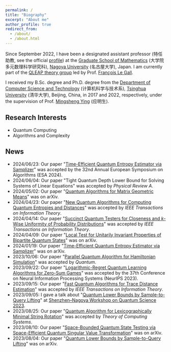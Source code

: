 ```yaml
---
permalink: /
title: "Biography"
excerpt: "About me"
author_profile: true
redirect_from: 
  - /about/
  - /about.html
---
```


Since September 2022, I have been a designated assistant professor (特任助教, see the official [profile](https://profs.provost.nagoya-u.ac.jp/html/100012550_en.html)) at the [Graduate School of Mathematics](https://www.math.nagoya-u.ac.jp/) (大学院多元数理科学研究科), [Nagoya University](https://en.nagoya-u.ac.jp/) (名古屋大学), Japan. I am currently part of the [QLEAP theory group](https://www.math.nagoya-u.ac.jp/~legall/index.html) led by Prof. [François Le Gall](http://www.francoislegall.com/).

I received my B.Sc. degree and Ph.D. degree from the [Department of Computer Science and Technology](https://www.cs.tsinghua.edu.cn/csen/) (计算机科学与技术系), [Tsinghua University](https://www.tsinghua.edu.cn/en/) (清华大学), Beijing, China, in 2017 and 2022, respectively, under the supervision of Prof. [Mingsheng Ying](https://www.cs.tsinghua.edu.cn/csen/info/1186/4020.htm) (应明生). 

## Research Interests

  * Quantum Computing
  * Algorithms and Complexity

## News

* 2024/06/23: Our paper "[Time-Efficient Quantum Entropy Estimator via Samplizer](https://arxiv.org/abs/2401.09947)" was accepted by the 32nd Annual European Symposium on Algorithms (ESA 2024).
* 2024/06/04: Our paper "Tight Quantum Depth Lower Bound for Solving Systems of Linear Equations" was accepted by *Physical Review A*.
* 2024/05/02: Our paper "[Quantum Algorithms for Matrix Geometric Means](https://arxiv.org/abs/2405.00673)" was on arXiv.
* 2024/04/23: Our paper "[New Quantum Algorithms for Computing Quantum Entropies and Distances](https://arxiv.org/abs/2203.13522)" was accepted by *IEEE Transactions on Information Theory*. 
* 2024/04/14: Our paper "[Succinct Quantum Testers for Closeness and $k$-Wise Uniformity of Probability Distributions](https://arxiv.org/abs/2304.12916)" was accepted by *IEEE Transactions on Information Theory*. 
* 2024/04/09: Our paper "[Local Test for Unitarily Invariant Properties of Bipartite Quantum States](https://arxiv.org/abs/2404.04599)" was on arXiv. 
* 2024/01/19: Our paper "[Time-Efficient Quantum Entropy Estimator via Samplizer](https://arxiv.org/abs/2401.09947)" was on arXiv. 
* 2023/10/06: Our paper "[Parallel Quantum Algorithm for Hamiltonian Simulation](https://arxiv.org/abs/2105.11889)" was accepted by *Quantum*.
* 2023/09/22: Our paper "[Logarithmic-Regret Quantum Learning Algorithms for Zero-Sum Games](https://arxiv.org/abs/2304.14197)" was accepted by the 37th Conference on Neural Information Processing Systems (NeurIPS 2023).
* 2023/09/15: Our paper "[Fast Quantum Algorithms for Trace Distance Estimation](https://arxiv.org/abs/2301.06783)" was accepted by *IEEE Transactions on Information Theory*.
* 2023/09/05: I gave a talk about "[Quantum Lower Bounds by Sample-to-Query Lifting](https://arxiv.org/abs/2308.01794)" at [Shenzhen–Nagoya Workshop on Quantum Science 2023](https://shenzhen-nagoya.github.io/2023/).
* 2023/08/25: Our paper "[Quantum Algorithm for Lexicographically Minimal String Rotation](https://arxiv.org/abs/2012.09376)" was accepted by *Theory of Computing Systems*.
* 2023/08/10: Our paper "[Space-Bounded Quantum State Testing via Space-Efficient Quantum Singular Value Transformation](https://arxiv.org/abs/2308.05079)" was on arXiv.
* 2023/08/04: Our paper "[Quantum Lower Bounds by Sample-to-Query Lifting](https://arxiv.org/abs/2308.01794)" was on arXiv.

